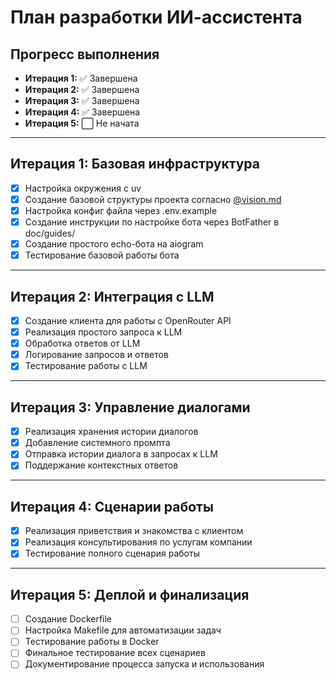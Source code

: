 # План разработки ИИ-ассистента

## Прогресс выполнения

- **Итерация 1:** ✅ Завершена
- **Итерация 2:** ✅ Завершена
- **Итерация 3:** ✅ Завершена
- **Итерация 4:** ✅ Завершена
- **Итерация 5:** ⬜ Не начата

---

## Итерация 1: Базовая инфраструктура
- [x] Настройка окружения с uv
- [x] Создание базовой структуры проекта согласно [@vision.md](./vision.md)
- [x] Настройка конфиг файла через .env.example
- [x] Создание инструкции по настройке бота через BotFather в doc/guides/
- [x] Создание простого echo-бота на aiogram
- [x] Тестирование базовой работы бота

---

## Итерация 2: Интеграция с LLM
- [x] Создание клиента для работы с OpenRouter API
- [x] Реализация простого запроса к LLM
- [x] Обработка ответов от LLM
- [x] Логирование запросов и ответов
- [x] Тестирование работы с LLM

---

## Итерация 3: Управление диалогами
- [x] Реализация хранения истории диалогов
- [x] Добавление системного промпта
- [x] Отправка истории диалога в запросах к LLM
- [x] Поддержание контекстных ответов

---

## Итерация 4: Сценарии работы
- [x] Реализация приветствия и знакомства с клиентом
- [x] Реализация консультирования по услугам компании
- [x] Тестирование полного сценария работы

---

## Итерация 5: Деплой и финализация
- [ ] Создание Dockerfile
- [ ] Настройка Makefile для автоматизации задач
- [ ] Тестирование работы в Docker
- [ ] Финальное тестирование всех сценариев
- [ ] Документирование процесса запуска и использования